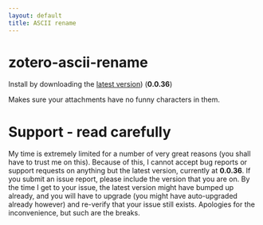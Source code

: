 ```yaml
---
layout: default
title: ASCII rename
---
```


zotero-ascii-rename
=================

Install by downloading the [latest version](https://zotplus.github.io/ascii-rename/zotero-ascii-rename-0.0.36.xpi)) (**0.0.36**)

Makes sure your attachments have no funny characters in them.

# Support - read carefully

My time is extremely limited for a number of very great reasons (you shall have to trust me on this). Because of this, I
cannot accept bug reports
or support requests on anything but the latest version, currently at **0.0.36**. If you submit an issue report,
please include the version that you are on. By the time I get to your issue, the latest version might have bumped up
already, and you
will have to upgrade (you might have auto-upgraded already however) and re-verify that your issue still exists.
Apologies for the inconvenience, but such
are the breaks.

